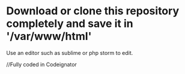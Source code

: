 # Download or clone this repository completely and save it in '/var/www/html'

Use an editor such as sublime or php storm to edit.


//Fully coded in Codeignator
